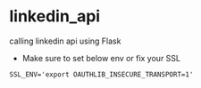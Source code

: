 # linkedin_api
calling linkedin api using Flask
* Make sure to set below env or fix your SSL

```
SSL_ENV='export OAUTHLIB_INSECURE_TRANSPORT=1'

```
